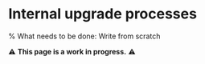 # Internal upgrade processes

% What needs to be done: Write from scratch

⚠️ **This page is a work in progress.** ⚠️